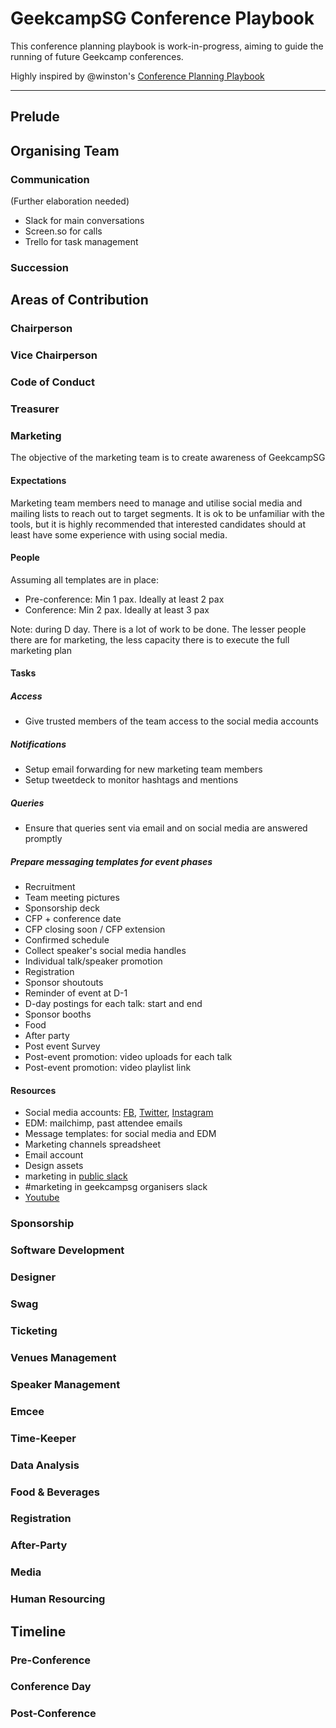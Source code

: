
# GeekcampSG Conference Playbook

This conference planning playbook is work-in-progress, aiming to guide the running of future Geekcamp conferences.

Highly inspired by @winston's [Conference Planning Playbook](https://github.com/winston/Conference_Planning_Playbook)

---

## Prelude

## Organising Team

### Communication

(Further elaboration needed)

- Slack for main conversations
- Screen.so for calls
- Trello for task management

### Succession



## Areas of Contribution



### Chairperson



### Vice Chairperson



### Code of Conduct



### Treasurer



### Marketing
The objective of the marketing team is to create awareness of GeekcampSG

#### Expectations
Marketing team members need to manage and utilise social media and mailing lists to reach out to target segments. It is ok to be unfamiliar with the tools, but it is highly recommended that interested candidates should at least have some experience with using social media.

#### People
Assuming all templates are in place:
- Pre-conference: Min 1 pax. Ideally at least 2 pax
- Conference: Min 2 pax. Ideally at least 3 pax

Note: during D day. There is a lot of work to be done. The lesser people there are for marketing, the less capacity there is to execute the full marketing plan

#### Tasks

##### Access
- Give trusted members of the team access to the social media accounts

##### Notifications
- Setup email forwarding for new marketing team members
- Setup tweetdeck to monitor hashtags and mentions

##### Queries
- Ensure that queries sent via email and on social media are answered promptly

##### Prepare messaging templates for event phases
- Recruitment
- Team meeting pictures
- Sponsorship deck
- CFP + conference date
- CFP closing soon / CFP extension
- Confirmed schedule
- Collect speaker's social media handles
- Individual talk/speaker promotion
- Registration
- Sponsor shoutouts
- Reminder of event at D-1
- D-day postings for each talk: start and end
- Sponsor booths
- Food
- After party
- Post event Survey
- Post-event promotion: video uploads for each talk
- Post-event promotion: video playlist link

#### Resources
- Social media accounts: [FB](https://www.facebook.com/GeekcampSG/), [Twitter](https://twitter.com/geekcamp), [Instagram](https://www.instagram.com/geekcampsg)
- EDM: mailchimp, past attendee emails
- Message templates: for social media and EDM
- Marketing channels spreadsheet
- Email account
- Design assets
- marketing in [public slack](https://join.slack.com/t/geekcampattendees/shared_invite/enQtNzM3MDc0ODM1MDYxLWEzODZjZjliMzFlMjhmNzMwZjUwYTc1NTUwZDY4NmQ1MmVmODI4NGNhMmVlODhjNTBiZWFiYzU4MGYxYzRmNjI)
- #marketing in geekcampsg organisers slack
- [Youtube](https://www.youtube.com/user/geekcampsg)


### Sponsorship



### Software Development



### Designer



### Swag



### Ticketing



### Venues Management



### Speaker Management



### Emcee



### Time-Keeper



### Data Analysis



### Food & Beverages



### Registration



### After-Party



### Media



### Human Resourcing



## Timeline

### Pre-Conference

### Conference Day

### Post-Conference
